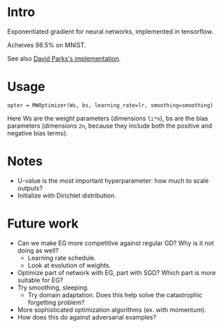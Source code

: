 # Intro

Exponentiated gradient for neural networks, implemented in tensorflow.

Acheives 98.5% on MNIST.

See also [David Parks's implementation](https://github.com/davidparks21/experimental_neural_network_matlab).

# Usage

```
opter = MWOptimizer(Ws, bs, learning_rate=lr, smoothing=smoothing)
```
Here Ws are the weight parameters (dimensions `li*n`), bs are the bias parameters (dimensions `2n`, because they include both the positive and negative bias terms).

# Notes

* U-value is the most important hyperparameter: how much to scale outputs?
* Initialize with Dirichlet distribution. 

# Future work

* Can we make EG more competitive against regular GD? Why is it not doing as well?
	* Learning rate schedule.
	* Look at evolution of weights.
* Optimize part of network with EG, part with SGD? Which part is more suitable for EG?
* Try smoothing, sleeping.
    * Try domain adaptation. Does this help solve the catastrophic forgetting problem?
* More sophisticated optimization algorithms (ex. with momentum).
* How does this do against adversarial examples?
